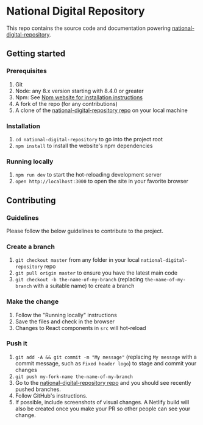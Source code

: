 # National Digital Repository 

This repo contains the source code and documentation powering [national-digital-repository](https://national-digital-repository.netlify.com/).

## Getting started

### Prerequisites

1. Git
1. Node: any 8.x version starting with 8.4.0 or greater
1. Npm: See [Npm website for installation instructions](https://www.npmjs.com/get-npm)
1. A fork of the repo (for any contributions)
1. A clone of the [national-digital-repository repo](https://github.com/sumankharel/national-digital-repository) on your local machine

### Installation

1. `cd national-digital-repository` to go into the project root
1. `npm install` to install the website's npm dependencies

### Running locally

1. `npm run dev` to start the hot-reloading development server
1. `open http://localhost:3000` to open the site in your favorite browser

## Contributing

### Guidelines

Please follow the below guidelines to contribute to the project.

### Create a branch

1. `git checkout master` from any folder in your local `national-digital-repository` repo
1. `git pull origin master` to ensure you have the latest main code
1. `git checkout -b the-name-of-my-branch` (replacing `the-name-of-my-branch` with a suitable name) to create a branch

### Make the change

1. Follow the "Running locally" instructions
1. Save the files and check in the browser
  1. Changes to React components in `src` will hot-reload


### Push it

1. `git add -A && git commit -m "My message"` (replacing `My message` with a commit message, such as `Fixed header logo`) to stage and commit your changes
1. `git push my-fork-name the-name-of-my-branch`
1. Go to the [national-digital-repository repo](https://github.com/sumankharel/national-digital-repository) and you should see recently pushed branches.
1. Follow GitHub's instructions.
1. If possible, include screenshots of visual changes. A Netlify build will also be created once you make your PR so other people can see your change.
